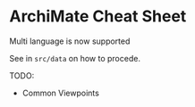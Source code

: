 # ArchiMate Cheat Sheet

Multi language is now supported

See in `src/data` on how to procede.

TODO:

* Common Viewpoints

